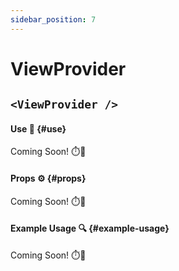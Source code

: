 ```yaml
---
sidebar_position: 7
---
```


# ViewProvider

## `<ViewProvider />`

#### Use 🔧 {#use}

Coming Soon! ⏱️🔧

#### Props ⚙️ {#props}

Coming Soon! ⏱️🔧

#### Example Usage 🔍 {#example-usage}

Coming Soon! ⏱️🔧







